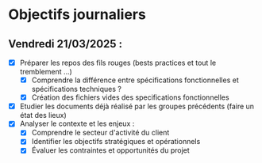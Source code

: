 # Objectifs journaliers

## Vendredi 21/03/2025 :


- [x] Préparer les repos des fils rouges (bests practices et tout le tremblement …)
  - [x] Comprendre la différence entre spécifications fonctionnelles et spécifications techniques ?
  - [x] Création des fichiers vides des specifications fonctionnelles
- [x] Etudier les documents déjà réalisé par les groupes précédents (faire un état des lieux)
- [x] Analyser le contexte et les enjeux :
    - [x] Comprendre le secteur d'activité du client
    - [x] Identifier les objectifs stratégiques et opérationnels
    - [x] Évaluer les contraintes et opportunités du projet
